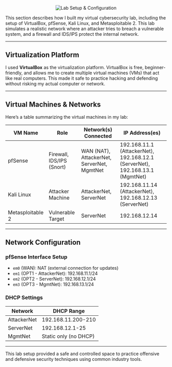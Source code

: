 <p align="center">
  <img src="https://images.cooltext.com/5732530.gif" alt="Lab Setup & Configuration">
</p>

This section describes how I built my virtual cybersecurity lab, including the setup of VirtualBox, pfSense, Kali Linux, and Metasploitable 2. This lab simulates a realistic network where an attacker tries to breach a vulnerable system, and a firewall and IDS/IPS protect the internal network.  

---

## Virtualization Platform

I used **VirtualBox** as the virtualization platform. VirtualBox is free, beginner-friendly, and allows me to create multiple virtual machines (VMs) that act like real computers. This made it safe to practice hacking and defending without risking my actual computer or network.  

---

## Virtual Machines & Networks

Here’s a table summarizing the virtual machines in my lab:  

| VM Name         | Role                     | Network(s) Connected              | IP Address(es)                  |
|-----------------|--------------------------|----------------------------------|---------------------------------|
| pfSense         | Firewall, IDS/IPS (Snort) | WAN (NAT), AttackerNet, ServerNet, MgmtNet | 192.168.11.1 (AttackerNet), 192.168.12.1 (ServerNet), 192.168.13.1 (MgmtNet) |
| Kali Linux      | Attacker Machine         | AttackerNet, ServerNet           | 192.168.11.14 (AttackerNet), 192.168.12.13 (ServerNet) |
| Metasploitable 2| Vulnerable Target        | ServerNet                        | 192.168.12.14                   |

---

## Network Configuration

### pfSense Interface Setup

- `em0` (WAN): NAT (external connection for updates)  
- `em1` (OPT1 - AttackerNet): 192.168.11.1/24  
- `em2` (OPT2 - ServerNet): 192.168.12.1/24  
- `em3` (OPT3 - MgmtNet): 192.168.13.1/24  

### DHCP Settings

| Network         | DHCP Range                |
|-----------------|--------------------------|
| AttackerNet     | 192.168.11.200-210       |
| ServerNet       | 192.168.12.1-25          |
| MgmtNet         | Static only (no DHCP)    |

---

This lab setup provided a safe and controlled space to practice offensive and defensive security techniques using common industry tools.  
